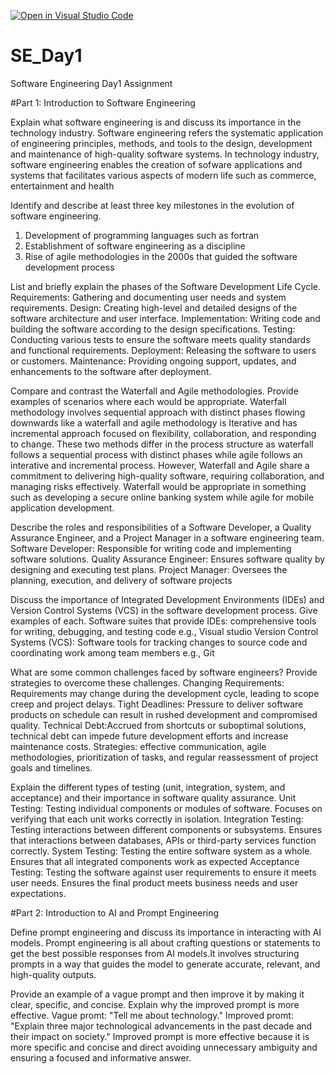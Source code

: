 [![Open in Visual Studio Code](https://classroom.github.com/assets/open-in-vscode-2e0aaae1b6195c2367325f4f02e2d04e9abb55f0b24a779b69b11b9e10269abc.svg)](https://classroom.github.com/online_ide?assignment_repo_id=18378627&assignment_repo_type=AssignmentRepo)
# SE_Day1
Software Engineering Day1 Assignment

#Part 1: Introduction to Software Engineering

Explain what software engineering is and discuss its importance in the technology industry.
Software engineering refers the systematic application
of engineering principles, methods, and tools to the design, development and maintenance of
high-quality software systems. 
In technology industry, software engineering enables the creation of sofware applications and systems that facilitates various aspects of modern life such as commerce, entertainment and health

Identify and describe at least three key milestones in the evolution of software engineering.
1. Development of programming languages such as fortran
2. Establishment of software engineering as a discipline
3. Rise of agile methodologies in the 2000s that guided the software development process

List and briefly explain the phases of the Software Development Life Cycle.
Requirements: Gathering and documenting user needs and system requirements.
Design: Creating high-level and detailed designs of the software architecture and user
interface.
Implementation: Writing code and building the software according to the design
specifications.
Testing: Conducting various tests to ensure the software meets quality standards and
functional requirements.
Deployment: Releasing the software to users or customers.
Maintenance: Providing ongoing support, updates, and enhancements to the software after
deployment.

Compare and contrast the Waterfall and Agile methodologies. Provide examples of scenarios where each would be appropriate.
Waterfall methodology involves sequential approach with distinct phases flowing downwards like a waterfall and agile methodology
is Iterative and has incremental approach focused on flexibility, collaboration, and
responding to change.
These two methods differ in the process structure as waterfall follows a sequential process with distinct phases while agile 
follows an interative and incremental process.
However, Waterfall and Agile share a commitment to delivering high-quality software, requiring collaboration, and managing risks effectively.
Waterfall would be appropriate in something such as developing a secure online banking system while agile for mobile application development.

Describe the roles and responsibilities of a Software Developer, a Quality Assurance Engineer, and a Project Manager in a software engineering team.
Software Developer: Responsible for writing code and implementing software solutions.
Quality Assurance Engineer: Ensures software quality by designing and executing test
plans.
Project Manager: Oversees the planning, execution, and delivery of software projects

Discuss the importance of Integrated Development Environments (IDEs) and Version Control Systems (VCS) in the software development process. Give examples of each.
Software suites that provide
IDEs: comprehensive tools for writing, debugging, and testing code e.g., Visual studio
Version Control Systems (VCS): Software tools for tracking changes to source code and
coordinating work among team members e.g., Git

What are some common challenges faced by software engineers? Provide strategies to overcome these challenges.
Changing Requirements: Requirements may change during the development cycle,
leading to scope creep and project delays.
Tight Deadlines: Pressure to deliver software products on schedule can result in rushed
development and compromised quality.
Technical Debt:Accrued from shortcuts or suboptimal solutions, technical debt can
impede future development efforts and increase maintenance costs.
Strategies: effective communication, agile methodologies, prioritization of tasks, and regular
reassessment of project goals and timelines.

Explain the different types of testing (unit, integration, system, and acceptance) and their importance in software quality assurance.
Unit Testing: Testing individual components or modules of software. Focuses on verifying that each unit works correctly in isolation.
Integration Testing: Testing interactions between different components or subsystems. Ensures that interactions between databases, APIs or third-party services function correctly.
System Testing: Testing the entire software system as a whole. Ensures that all integrated components work as expected
Acceptance Testing: Testing the software against user requirements to ensure it meets user
needs. Ensures the final product meets business needs and user expectations.

#Part 2: Introduction to AI and Prompt Engineering


Define prompt engineering and discuss its importance in interacting with AI models.
Prompt engineering is all about crafting questions or statements to get the best possible responses from AI models.It involves structuring prompts in a way that guides the model to generate accurate, relevant, and high-quality outputs.

Provide an example of a vague prompt and then improve it by making it clear, specific, and concise. Explain why the improved prompt is more effective.
Vague promt: "Tell me about technology."
Improved promt: "Explain three major technological advancements in the past decade and their impact on society."
Improved prompt is more effective because it is more specific and concise and direct avoiding unnecessary ambiguity and ensuring a focused and informative answer.
